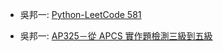 

* 吳邦一: [Python-LeetCode 581 ](https://hackmd.io/@bangyewu/ryLbEED23/%2FAXR8NqGRQj2MLo6oCY7DGQ)

* 吳邦一: [AP325－從 APCS 實作題檢測三級到五級](https://jmj.cmgsh.tp.edu.tw/files/AP325_v1.3.pdf)